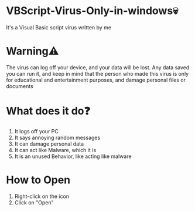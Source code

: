 # VBScript-Virus-Only-in-windows💀
It's a Visual Basic script virus written by me
# Warning⚠️
The virus can log off your device, and your data will be lost. Any data saved you can run it, and keep in mind that the person who made this virus is only for educational and entertainment 
 purposes, and damage personal files or documents
 # What does it do❓
 1. It logs off your PC
 2. It says annoying random messages
 3. It can damage personal data
 4. It can act like Malware, which it is
 5. It is an unused Behavior, like acting like malware
# How to Open
1. Right-click on the icon
2. Click on "Open"
